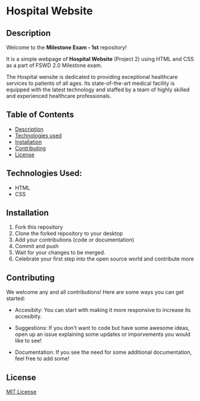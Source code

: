 
# Hospital Website


## Description
Welcome to the **Milestone Exam - 1st** repository!

It is a simple webpage of **Hospital Website** (Project 2) using HTML and CSS as a part of FSWD 2.0 Milestone exam.

The Hospital wensite is dedicated to providing exceptional healthcare services to patients of all ages. Its state-of-the-art medical facility is equipped with the latest technology and staffed by a team of highly skilled and experienced healthcare professionals.

## Table of Contents

- [Description](#description)
- [Technologies used](#Technologiesused)
- [Installation](#installation)
- [Contributing](#contributing)
- [License](#license)



## Technologies Used:
- HTML
- CSS

## Installation
1. Fork this repository
2. Clone the forked repository to your desktop
3. Add your contributions (code or documentation) 
4. Commit and push
5. Wait for your changes to be merged.
6. Celebrate your first step into the open source world and contribute more



## Contributing

We welcome any and all contributions! Here are some ways you can get started:

- Accesibity: You can start with making it more responsive to increase its accesibity.

- Suggestions: If you don't want to code but have some awesome ideas, open up an issue explaining some updates or imporvements you would like to see!

- Documentation: If you see the need for some additional documentation, feel free to add some!


## License

 [MIT License](LICENSE)

